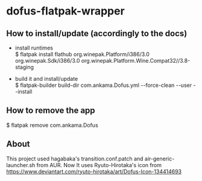 # dofus-flatpak-wrapper   

## How to install/update (accordingly to the docs)  
- install runtimes  
$ flatpak install flathub org.winepak.Platform/i386/3.0 org.winepak.Sdk/i386/3.0  org.winepak.Platform.Wine.Compat32//3.8-staging
  
- build it and install/update  
$ flatpak-builder build-dir  com.ankama.Dofus.yml --force-clean --user --install   
  
## How to remove the app  
$ flatpak remove com.ankama.Dofus

## About
This project used hagabaka's transition.conf.patch and air-generic-launcher.sh from AUR.
Now It uses Ryuto-Hirotaka's icon from https://www.deviantart.com/ryuto-hirotaka/art/Dofus-Icon-134414693
